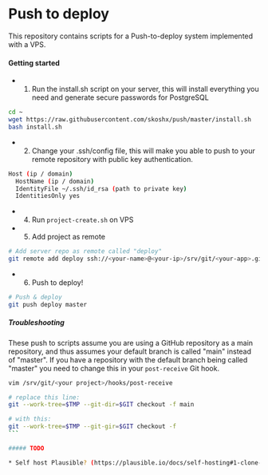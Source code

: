 # Push to deploy

This repository contains scripts for a Push-to-deploy system implemented with a VPS.

#### Getting started

* 1) Run the install.sh script on your server, this will install everything you need and generate secure passwords for PostgreSQL
```bash
cd ~
wget https://raw.githubusercontent.com/skoshx/push/master/install.sh
bash install.sh
```

* 2) Change your .ssh/config file, this will make you able to push to your remote repository with public key authentication.
```bash
Host (ip / domain)
  HostName (ip / domain)
  IdentityFile ~/.ssh/id_rsa (path to private key)
  IdentitiesOnly yes
```

* 4) Run `project-create.sh` on VPS

* 5) Add project as remote
```bash
# Add server repo as remote called "deploy"
git remote add deploy ssh://<your-name>@<your-ip>/srv/git/<your-app>.git/
```

* 6) Push to deploy!
```bash
# Push & deploy
git push deploy master
```

##### Troubleshooting

These push to scripts assume you are using a GitHub repository as a main repository, and thus
assumes your default branch is called "main" instead of "master". If you have a repository with
the default branch being called "master" you need to change this in your `post-receive` Git hook.

````bash
vim /srv/git/<your project>/hooks/post-receive

# replace this line:
git --work-tree=$TMP --git-dir=$GIT checkout -f main

# with this:
git --work-tree=$TMP --git-gir=$GIT checkout -f
```

##### TODO

* Self host Plausible? (https://plausible.io/docs/self-hosting#1-clone-the-hosting-repo)

